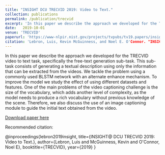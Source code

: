 ```yaml
---
title: "INSIGHT DCU TRECVID 2019: Video to Text."
collection: publications
permalink: /publication/trecvid
excerpt: 'In this paper we describe the approach we developed for the TRECVID video to text task, specifically the free-text generation sub-task. This sub-task consists of generating a textual description using only the information that can be extracted from the videos. We tackle the problem using a commonly used BLSTM network with an alternate enhance mechanism. To improve the model we study the effect of using different datasets and features. One of the main problems of the video captioning challenge is the size of the vocabulary, which adds another level of complexity, as the model needs to produce a rich vocabulary without previous knowledge of the scene. Therefore, we also discuss the use of an image captioning module to guide the initial text obtained from the video.'
date: 	2019-10-01
venue: 'TRECVID'
paperurl: 'https://www-nlpir.nist.gov/projects/tvpubs/tv19.papers/insightdcu.pdf'
citation: 'Lebron, Luis, Kevin McGuinness, and Noel E. O'Connor. "INSIGHT DCU TRECVID 2019: Video to Text." TRECVID. 2019.'
---
```

In this paper we describe the approach we developed for the TRECVID video to text task, specifically the free-text generation sub-task. This sub-task consists of generating a textual description using only the information that can be extracted from the videos. We tackle the problem using a commonly used BLSTM network with an alternate enhance mechanism. To improve the model we study the effect of using different datasets and features. One of the main problems of the video captioning challenge is the size of the vocabulary, which adds another level of complexity, as the model needs to produce a rich vocabulary without previous knowledge of the scene. Therefore, we also discuss the use of an image captioning module to guide the initial text obtained from the video.

[Download paper here](https://www-nlpir.nist.gov/projects/tvpubs/tv19.papers/insightdcu.pdf)

Recommended citation: 

@inproceedings{lebron2019insight,
  title={INSIGHT@ DCU TRECVID 2019: Video to Text.},
  author={Lebron, Luis and McGuinness, Kevin and O'Connor, Noel E},
  booktitle={TRECVID},
  year={2019}
}
